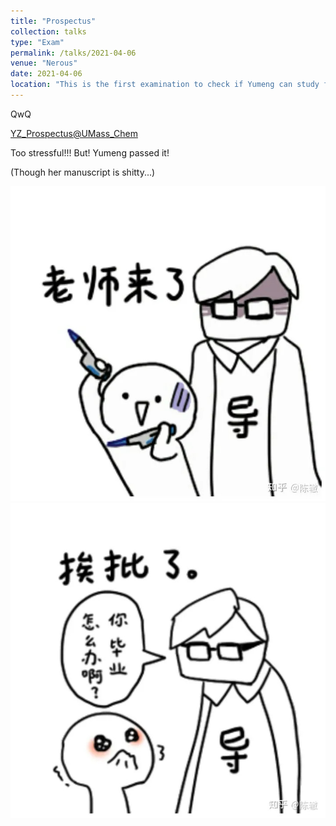 ```yaml
---
title: "Prospectus"
collection: talks
type: "Exam"
permalink: /talks/2021-04-06
venue: "Nerous"
date: 2021-04-06
location: "This is the first examination to check if Yumeng can study for Ph.D any longer!"
---
```


QwQ

[YZ_Prospectus@UMass_Chem](/images/yz_prospectus.pdf)

Too stressful!!! But! Yumeng passed it!

(Though her manuscript is shitty...)

![lol1](/images/lol2.JPG)
![lol2](/images/lol1.JPG)
